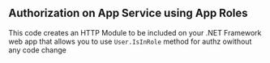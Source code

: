 ## Authorization on App Service using App Roles

This code creates an HTTP Module to be included on your .NET Framework web app that allows you to use ```User.IsInRole``` method for authz owithout any code change
